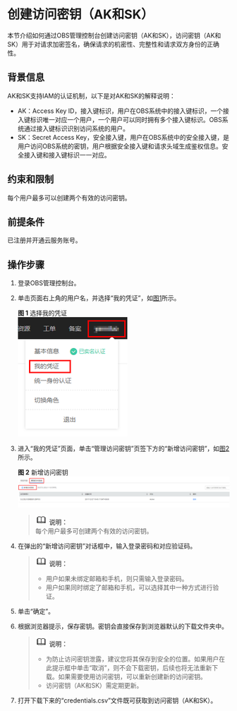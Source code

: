 # 创建访问密钥（AK和SK）<a name="zh-cn_topic_0045829057"></a>

本节介绍如何通过OBS管理控制台创建访问密钥（AK和SK），访问密钥（AK和SK）用于对请求加密签名，确保请求的机密性、完整性和请求双方身份的正确性。

## 背景信息<a name="s6eee9c5cf28244198d6c28ef50ce2276"></a>

AK和SK支持IAM的认证机制，以下是对AK和SK的解释说明：

-   AK：Access Key ID，接入键标识，用户在OBS系统中的接入键标识，一个接入键标识唯一对应一个用户，一个用户可以同时拥有多个接入键标识。OBS系统通过接入键标识识别访问系统的用户。
-   SK：Secret Access Key，安全接入键，用户在OBS系统中的安全接入键，是用户访问OBS系统的密钥，用户根据安全接入键和请求头域生成鉴权信息。安全接入键和接入键标识一一对应。

## 约束和限制<a name="section64691490143136"></a>

每个用户最多可以创建两个有效的访问密钥。

## 前提条件<a name="section37631452155356"></a>

已注册并开通云服务账号。

## 操作步骤<a name="section7940153915437"></a>

1.  登录OBS管理控制台。
2.  单击页面右上角的用户名，并选择“我的凭证”，如[图1](#fig26678797173645)所示。

    **图 1**  选择我的凭证<a name="fig26678797173645"></a>  
    ![](figures/选择我的凭证.png "选择我的凭证")

3.  进入“我的凭证”页面，单击“管理访问密钥”页签下方的“新增访问密钥”，如[图2](#fig674123982213)所示。

    **图 2**  新增访问密钥<a name="fig674123982213"></a>  
    ![](figures/新增访问密钥.png "新增访问密钥")

    >![](public_sys-resources/icon-note.gif) **说明：**   
    >每个用户最多可创建两个有效的访问密钥。  

4.  在弹出的“新增访问密钥”对话框中，输入登录密码和对应验证码。

    >![](public_sys-resources/icon-note.gif) **说明：**   
    >-   用户如果未绑定邮箱和手机，则只需输入登录密码。  
    >-   用户如果同时绑定了邮箱和手机，可以选择其中一种方式进行验证。  

5.  单击“确定”。
6.  根据浏览器提示，保存密钥。密钥会直接保存到浏览器默认的下载文件夹中。

    >![](public_sys-resources/icon-note.gif) **说明：**   
    >-   为防止访问密钥泄露，建议您将其保存到安全的位置。如果用户在此提示框中单击“取消”，则不会下载密钥，后续也将无法重新下载。如果需要使用访问密钥，可以重新创建新的访问密钥。  
    >-   访问密钥（AK和SK）需定期更新。  

7.  打开下载下来的“credentials.csv”文件既可获取到访问密钥（AK和SK）。

